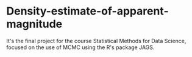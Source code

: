 # Density-estimate-of-apparent-magnitude
It's the final project for the course Statistical Methods for Data Science, focused on the use of MCMC using the  R's package JAGS.

